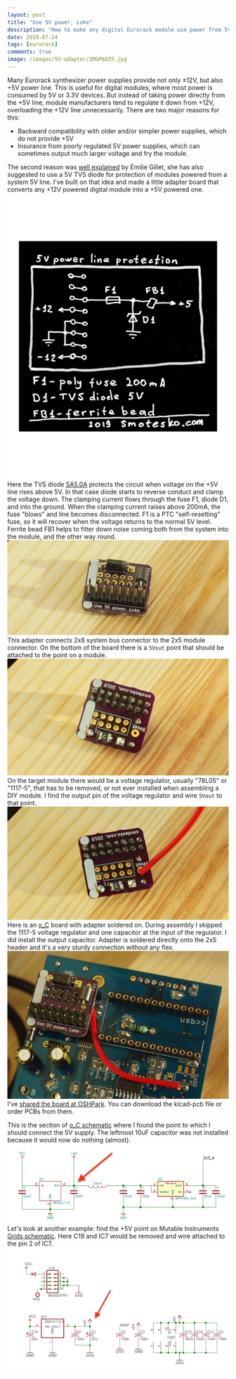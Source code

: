 ```yaml
---
layout: post
title: "Use 5V power, Luke"
description: "How to make any digital Eurorack module use power from 5V system bus"
date: 2019-07-24
tags: [eurorack]
comments: true
image: /images/5V-adapter/IMGP6835.jpg
---
```

Many Eurorack synthesizer power supplies provide not only ±12V, but also +5V power line. This is useful for digital modules, where most power is consumed by 5V or 3.3V devices. But instead of taking power directly from the +5V line, module manufacturers tend to regulate it down from +12V, overloading the +12V line unnecessarily. There are two major reasons for this:
- Backward compatibility with older and/or simpler power supplies, which do not provide +5V
- Insurance from poorly regulated 5V power supplies, which can sometimes output much larger voltage and fry the module.

The second reason was [well explained](https://forum.mutable-instruments.net/t/5v-direct-from-power-supply/8320/3?u=smotesko) by Émilie Gillet, she has also suggested to use a 5V TVS diode for protection of modules powered from a system 5V line. I've built on that idea and made a little adapter board that converts any +12V powered digital module into a +5V powered one.
![+5V adapter schematic](/images/5V-adapter/5V-adapter-schematic.png)
Here the TVS diode [SA5.0A](http://www.vishay.com/docs/88378/sa50athrusa170ca.pdf) protects the circuit when voltage on the +5V line rises above 5V. In that case diode starts to reverse conduct and clamp the voltage down. The clamping current flows through the fuse F1, diode D1, and into the ground. When the clamping current raises above 200mA, the fuse "blows" and line becomes disconnected. F1 is a PTC "self-resetting" fuse, so it will recover when the voltage returns to the normal 5V level. Ferrite bead FB1 helps to filter down noise coming both from the system into the module, and the other way round.
![+5V adapter top view](/images/5V-adapter/IMGP6828.jpg)
This adapter connects 2x8 system bus connector to the 2x5 module connector. On the bottom of the board there is a `5Vout` point that should be attached to the point on a module.
![+5V adapter bottom view](/images/5V-adapter/IMGP6831.jpg)
On the target module there would be a voltage regulator, usually "78L05" or "1117-5", that has to be removed, or not ever installed when assembling a DIY module. I find the output pin of the voltage regulator and wire `5Vout` to that point.
![+5V adapter with a wire attached](/images/5V-adapter/IMGP6833.jpg)
Here is an [o_C](https://ornament-and-cri.me) board with adapter soldered on. During assembly I skipped the 1117-5 voltage regulator and one capacitor at the input of the regulator. I did install the output capacitor. Adapter is soldered directly onto the 2x5 header and it's a very sturdy connection without any flex. 
![+5V adapter soldered onto ornament and crime board](/images/5V-adapter/IMGP6835.jpg)
I've [shared the board at OSHPark](https://oshpark.com/shared_projects/YsTAdyS6). You can download the kicad-pcb file or order PCBs from them.

This is the section of [o_C schematic](https://ornament-and-cri.me/schematic/) where I found the point to which I should connect the 5V supply. The leftmost 10uF capacitor was not installed because it would now do nothing (almost).
![ornament and crime schematic power section](/images/5V-adapter/o_C-schematic-power_section.png)
Let's look at another example: find the +5V point on Mutable Instruments [Grids schematic](https://renbeeves.com/assets/pdf/mutable_instruments/grids_v02.pdf). Here C19 and IC7 would be removed and wire attached to the pin 2 of IC7.
![Grids schematic power section](/images/5V-adapter/grids-schematic-power-section.png)